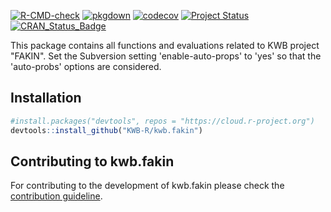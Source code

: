 [![R-CMD-check](https://github.com/KWB-R/kwb.fakin/workflows/R-CMD-check/badge.svg)](https://github.com/KWB-R/kwb.fakin/actions?query=workflow%3AR-CMD-check)
[![pkgdown](https://github.com/KWB-R/kwb.fakin/workflows/pkgdown/badge.svg)](https://github.com/KWB-R/kwb.fakin/actions?query=workflow%3Apkgdown)
[![codecov](https://codecov.io/github/KWB-R/kwb.fakin/branch/master/graphs/badge.svg)](https://codecov.io/github/KWB-R/kwb.fakin)
[![Project Status](https://img.shields.io/badge/lifecycle-experimental-orange.svg)](https://www.tidyverse.org/lifecycle/#experimental)
[![CRAN_Status_Badge](https://www.r-pkg.org/badges/version/kwb.fakin)]()

This package contains all functions and evaluations related to KWB project 
"FAKIN". Set the Subversion setting 'enable-auto-props' to 'yes' so that the 
'auto-probs' options are considered.

## Installation

```r
#install.packages("devtools", repos = "https://cloud.r-project.org")
devtools::install_github("KWB-R/kwb.fakin")
```


## Contributing to kwb.fakin

For contributing to the development of kwb.fakin please check the 
[contribution guideline](CONTRIBUTING.html).

